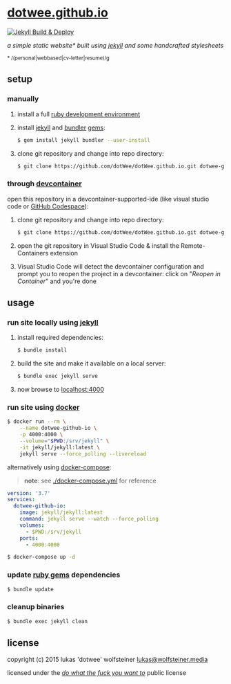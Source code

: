# [dotwee.github.io](https://dotwee.github.io/)

[![Jekyll Build & Deploy](https://github.com/dotWee/dotWee.github.io/actions/workflows/main.yml/badge.svg)](https://github.com/dotWee/dotWee.github.io/actions/workflows/main.yml)

_a simple static website* built using [jekyll](https://jekyllrb.com/) and some handcrafted stylesheets_

<sub>* /(personal|webbased|cv-letter|resume)/g</sub>
</br>

## setup

### manually

1. install a full [ruby development environment](https://jekyllrb.com/docs/installation/)
2. install [jekyll](https://jekyllrb.com/) and [bundler](https://jekyllrb.com/docs/ruby-101/#bundler) [gems](https://jekyllrb.com/docs/ruby-101/#gems):

    ```bash
    $ gem install jekyll bundler --user-install
    ```

3. clone git repository and change into repo directory:

    ```bash
    $ git clone https://github.com/dotWee/dotWee.github.io.git dotwee-github-io && cd dotwee-github-io
    ```

### through [devcontainer](https://containers.dev/)

open this repository in a devcontainer-supported-ide (like visual studio code or [GitHub Codespace](https://docs.github.com/codespaces)):

1. clone git repository and change into repo directory:

    ```bash
    $ git clone https://github.com/dotWee/dotWee.github.io.git dotwee-github-io && cd dotwee-github-io
    ```

2. open the git repository in Visual Studio Code & install the Remote-Containers extension
3. Visual Studio Code will detect the devcontainer configuration and prompt you to reopen the project in a devcontainer: click on "_Reopen in Container_" and you're done

## usage

### run site locally using [jekyll](https://jekyllrb.com/)

1. install required dependencies:

    ```bash
    $ bundle install
    ```

2. build the site and make it available on a local server:

    ```bash
    $ bundle exec jekyll serve
    ```

3. now browse to [localhost:4000](http://localhost:4000)

### run site using [docker](https://www.docker.com/)

```bash
$ docker run --rm \
    --name dotwee-github-io \
    -p 4000:4000 \
    --volume="$PWD:/srv/jekyll" \
    -it jekyll/jekyll:latest \
    jekyll serve --force_polling --livereload
```

alternatively using [docker-compose](https://docs.docker.com/compose):

> **note**: see [./docker-compose.yml](./docker-compose.yml) for reference

```yaml
version: '3.7'
services:
  dotwee-github-io:
    image: jekyll/jekyll:latest
    command: jekyll serve --watch --force_polling
    volumes:
      - $PWD:/srv/jekyll
    ports:
      - 4000:4000
```

```bash
$ docker-compose up -d
```

### update [ruby gems](https://rubygems.org/) dependencies

```bash
$ bundle update
```

### cleanup binaries

```bash
$ bundle exec jekyll clean
```

## license

copyright (c) 2015 lukas 'dotwee' wolfsteiner <lukas@wolfsteiner.media>

licensed under the [_do what the fuck you want to_](/LICENSE) public license
